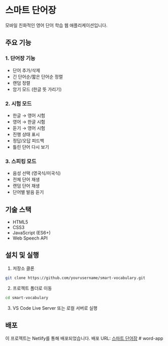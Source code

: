# 스마트 단어장

모바일 친화적인 영어 단어 학습 웹 애플리케이션입니다.

## 주요 기능

### 1. 단어장 기능
- 단어 추가/삭제
- 긴 단어순/짧은 단어순 정렬
- 랜덤 정렬
- 암기 모드 (한글 뜻 가리기)

### 2. 시험 모드
- 한글 → 영어 시험
- 영어 → 한글 시험
- 듣기 → 영어 시험
- 진행 상태 표시
- 정답/오답 피드백
- 틀린 단어 다시 보기

### 3. 스피킹 모드
- 음성 선택 (영국식/미국식)
- 전체 단어 재생
- 랜덤 단어 재생
- 단어별 발음 듣기

## 기술 스택
- HTML5
- CSS3
- JavaScript (ES6+)
- Web Speech API

## 설치 및 실행

1. 저장소 클론
```bash
git clone https://github.com/yourusername/smart-vocabulary.git
```

2. 프로젝트 폴더로 이동
```bash
cd smart-vocabulary
```

3. VS Code Live Server 또는 로컬 서버로 실행

## 배포

이 프로젝트는 Netlify를 통해 배포되었습니다.
배포 URL: [스마트 단어장](your-netlify-url) #   w o r d - a p p  
 